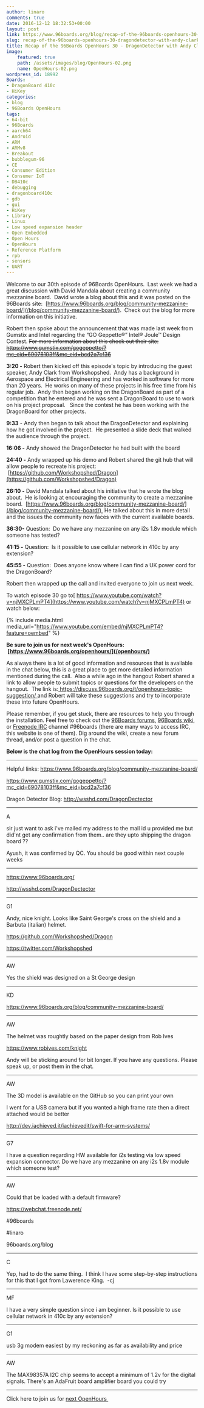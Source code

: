 ```yaml
---
author: linaro
comments: true
date: 2016-12-12 18:32:53+00:00
layout: post
link: https://www.96boards.org/blog/recap-of-the-96boards-openhours-30-dragondetector-with-andy-clark-from-workshopshed/
slug: recap-of-the-96boards-openhours-30-dragondetector-with-andy-clark-from-workshopshed
title: Recap of the 96Boards OpenHours 30 - DragonDetector with Andy Clark from Workshopshed
image:
    featured: true
    path: /assets/images/blog/OpenHours-02.png
    name: OpenHours-02.png
wordpress_id: 18992
Boards:
- DragonBoard 410c
- HiKey
categories:
- blog
- 96Boards OpenHours
tags:
- 64-bit
- 96Boards
- aarch64
- Android
- ARM
- ARMv8
- Breakout
- bubblegum-96
- CE
- Consumer Edition
- Consumer IoT
- DB410c
- debugging
- dragonboard410c
- gdb
- gui
- HiKey
- Library
- Linux
- Low speed expansion header
- Open Embedded
- Open Hours
- OpenHours
- Reference Platform
- rpb
- sensors
- UART
---
```


Welcome to our 30th episode of 96Boards OpenHours.  Last week we had a great discussion with David Mandala about creating a community mezzanine board.  David wrote a blog about this and it was posted on the 96Boards site:  [https://www.96boards.org/blog/community-mezzanine-board/](/blog/community-mezzanine-board/).  Check out the blog for more information on this initiative.

Robert then spoke about the announcement that was made last week from Gumstix and Intel regarding the “GO Geppetto®” Intel® Joule™ Design Contest. ~~For more information about this check out their site: https://www.gumstix.com/gogeppetto/?mc_cid=69078103ff&mc_eid=bcd2a7cf36~~

**3:20 -** Robert then kicked off this episode's topic by introducing the guest speaker, Andy Clark from Workshopshed.  Andy has a background in Aerospace and Electrical Engineering and has worked in software for more than 20 years.  He works on many of these projects in his free time from his regular job.  Andy then began working on the DragonBoard as part of a competition that he entered and he was sent a DragonBoard to use to work on his project proposal.   Since the contest he has been working with the DragonBoard for other projects.

**9:33** - Andy then began to talk about the DragonDetector and explaining how he got involved in the project.  He presented a slide deck that walked the audience through the project.

**16:06 -** Andy showed the DragonDetector he had built with the board

**24:40 -** Andy wrapped up his demo and Robert shared the git hub that will allow people to recreate his project:  [https://github.com/Workshopshed/Dragon](https://github.com/Workshopshed/Dragon)

**26:10 -** David Mandala talked about his initiative that he wrote the blog about.  He is looking at encouraging the community to create a mezzanine board.  [https://www.96boards.org/blog/community-mezzanine-board/](/blog/community-mezzanine-board/)  He talked about this in more detail and the issues the community now faces with the current available boards.

**36:30-** Question:  Do we have any mezzanine on any i2s 1.8v module which someone has tested?

**41:15 -** Question:  Is it possible to use cellular network in 410c by any extension?

**45:55 -** Question:  Does anyone know where I can find a UK power cord for the DragonBoard?

Robert then wrapped up the call and invited everyone to join us next week.

To watch episode 30 go to[ https://www.youtube.com/watch?v=njMXCPLmPT4](https://www.youtube.com/watch?v=njMXCPLmPT4) or watch below:

{% include media.html media_url="https://www.youtube.com/embed/njMXCPLmPT4?feature=oembed" %}

**Be sure to join us for next week's OpenHours:  [https://www.96boards.org/openhours/](/openhours/)**

As always there is a lot of good information and resources that is available in the chat below, this is a great place to get more detailed information mentioned during the call.  Also a while ago in the hangout Robert shared a link to allow people to submit topics or questions for the developers on the hangout.  The link is:[ https://discuss.96boards.org/t/openhours-topic-suggestion/ ](https://discuss.96boards.org/t/openhours-topic-suggestion/)and Robert will take these suggestions and try to incorporate these into future OpenHours.

Please remember, if you get stuck, there are resources to help you through the installation. Feel free to check out the [96Boards forums](https://discuss.96boards.org/), [96Boards wiki](https://github.com/96boards/documentation/wiki), or [Freenode IRC](http://webchat.freenode.net/?channels=%2396boards) channel #96boards (there are many ways to access IRC, this website is one of them). Dig around the wiki, create a new forum thread, and/or post a question in the chat.

**Below is the chat log from the OpenHours session today:**






















































* * *



Helpful links:
https://www.96boards.org/blog/community-mezzanine-board/




















https://www.gumstix.com/gogeppetto/?mc_cid=69078103ff&mc_eid=bcd2a7cf36





















Dragon Detector Blog: http://wsshd.com/DragonDectector






* * *


























A












sir just want to ask i've mailed my address to the mail id u provided me but did'nt get any confirmation from them.. are they upto shipping the dragon board ??






















Ayush, it was confirmed by QC. You should be good within next couple weeks






* * *

























https://www.96boards.org/






















http://wsshd.com/DragonDectector






* * *























G1












Andy, nice knight. Looks like Saint George's cross on the shield and a Barbuta (italian) helmet.






















https://github.com/Workshopshed/Dragon






















https://twitter.com/Workshopshed






* * *


























AW












Yes the shield was designed on a St George design






* * *


























KD












https://www.96boards.org/blog/community-mezzanine-board/





















* * *











AW












The helmet was roughtly based on the paper design from Rob Ives






















https://www.robives.com/knight






















Andy will be sticking around for bit longer. If you have any questions. Please speak up, or post them in the chat.





















* * *











AW












The 3D model is available on the GitHub so you can print your own






















I went for a USB camera but if you wanted a high frame rate then a direct attached would be better






















http://dev.iachieved.it/iachievedit/swift-for-arm-systems/





















* * *











G7












I have a question regarding HW available for i2s testing via low speed expansion connector. Do we have any mezzanine on any i2s 1.8v module which someone test?





















* * *











AW












Could that be loaded with a default firmware?






















https://webchat.freenode.net/






















#96boards






















#linaro






















96boards.org/blog





















* * *











C












Yep, had to do the same thing.  I think I have some step-by-step instructions for this that I got from Lawerence King.  -cj





















* * *











MF












I have a very simple question since i am beginner. Is it possible to use cellular network in 410c by any extension?





















* * *











G1












usb 3g modem easiest by my reckoning as far as availability and price





















* * *











AW












The MAX98357A I2C chip seems to accept a minimum of 1.2v for the digital signals. There's an AdaFruit board amplifier board you could try




























































* * *



Click here to join us for [next OpenHours ](/openhours/)
